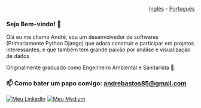<p align="right">
  <a href="README.md">Inglês</a> - <a href="README.pt.md">Português</a>  
</p>

### Seja Bem-vindo! 👋

Olá eu me chamo André, sou um desenvolvedor de softwares (Primariamente Python Django) que adora construir e participar em projetos interessantes, e que também  tem grande paixão por análise e visualização de dados

Originalmente graduado como Engenheiro Ambiental e Sanitarista 🌱.

### 📫 Como bater um papo comigo: andrebastos85@gmail.com

<a href="https://www.linkedin.com/in/andrepombo/" target="_blank"><img alt="Meu LinkedIn" src="https://img.shields.io/badge/-LinkedIn-%230077B5?style=for-the-badge&logo=linkedin&logoColor=white"></a>
<a href="https://medium.com/me/stories/public" target="_blank"><img alt="Meu Medium" src="https://img.shields.io/badge/Medium-12100E?style=for-the-badge&logo=medium&logoColor=white"></a>



